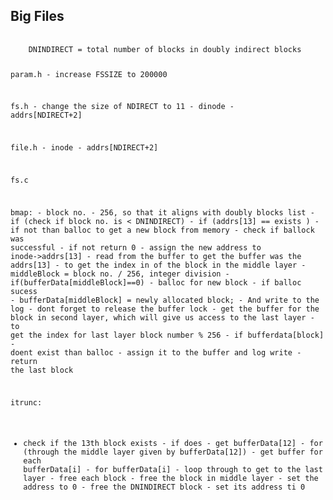 <h2>Big Files</h2>
<pre>
  <code>
    DNINDIRECT = total number of blocks in doubly indirect blocks

param.h
	- increase FSSIZE to 200000

fs.h
	- change the size of NDIRECT to 11
	- dinode
		- addrs[NDIRECT+2]


file.h
	- inode
		- addrs[NDIRECT+2]

fs.c

bmap:
	- block no. - 256, so that it aligns with doubly blocks list 
	- if (check if block no. is < DNINDIRECT)
		- if (addrs[13] == exists )
			- if not than balloc to get a new block from memory
				- check if ballock was successful
					- if not return 0
				- assign the new address to inode->addrs[13]
		- read from the buffer to get the buffer was the addrs[13]
		- to get the index in of the block in the middle layer 
			- middleBlock =  block no. / 256, integer division
		- if(bufferData[middleBlock]==0)
			- balloc for new block
			- if balloc sucess
				- bufferData[middleBlock] = newly allocated block;
				- And write to the log
			- dont forget to release the buffer lock
      - get the buffer for the block in second layer, which will give us access
		to the last layer
		- to get the index for last layer block number % 256
		- if bufferdata[block]
			- doent exist than balloc
			- assign it to the buffer
			and log write
		- return the last block

itrunc:
  - check if the 13th block exists
		- if does
			- get bufferData[12]
		  - for (through the middle layer given by bufferData[12])
				- get buffer for each bufferData[i]
				- for  bufferData[i]
					- loop through to get to the last layer
					- free each block
				- free the block in middle layer
				- set the address to 0
			- free the DNINDIRECT block
			- set its address ti 0
					


    
  </code>
</pre>

